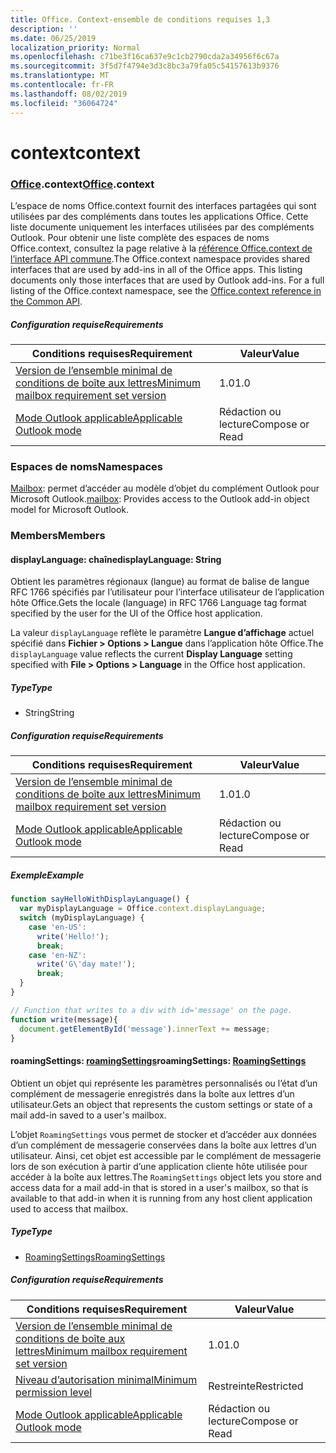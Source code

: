 ```yaml
---
title: Office. Context-ensemble de conditions requises 1,3
description: ''
ms.date: 06/25/2019
localization_priority: Normal
ms.openlocfilehash: c71be3f16ca637e9c1cb2790cda2a34956f6c67a
ms.sourcegitcommit: 3f5d7f4794e3d3c8bc3a79fa05c54157613b9376
ms.translationtype: MT
ms.contentlocale: fr-FR
ms.lasthandoff: 08/02/2019
ms.locfileid: "36064724"
---
```

# <a name="context"></a><span data-ttu-id="c6653-102">context</span><span class="sxs-lookup"><span data-stu-id="c6653-102">context</span></span>

### <a name="officeofficemdcontext"></a><span data-ttu-id="c6653-103">[Office](Office.md).context</span><span class="sxs-lookup"><span data-stu-id="c6653-103">[Office](Office.md).context</span></span>

<span data-ttu-id="c6653-p101">L’espace de noms Office.context fournit des interfaces partagées qui sont utilisées par des compléments dans toutes les applications Office. Cette liste documente uniquement les interfaces utilisées par des compléments Outlook. Pour obtenir une liste complète des espaces de noms Office.context, consultez la page relative à la [référence Office.context de l’interface API commune](/javascript/api/office/office.context).</span><span class="sxs-lookup"><span data-stu-id="c6653-p101">The Office.context namespace provides shared interfaces that are used by add-ins in all of the Office apps. This listing documents only those interfaces that are used by Outlook add-ins. For a full listing of the Office.context namespace, see the [Office.context reference in the Common API](/javascript/api/office/office.context).</span></span>

##### <a name="requirements"></a><span data-ttu-id="c6653-106">Configuration requise</span><span class="sxs-lookup"><span data-stu-id="c6653-106">Requirements</span></span>

|<span data-ttu-id="c6653-107">Conditions requises</span><span class="sxs-lookup"><span data-stu-id="c6653-107">Requirement</span></span>| <span data-ttu-id="c6653-108">Valeur</span><span class="sxs-lookup"><span data-stu-id="c6653-108">Value</span></span>|
|---|---|
|[<span data-ttu-id="c6653-109">Version de l’ensemble minimal de conditions de boîte aux lettres</span><span class="sxs-lookup"><span data-stu-id="c6653-109">Minimum mailbox requirement set version</span></span>](/office/dev/add-ins/reference/requirement-sets/outlook-api-requirement-sets)| <span data-ttu-id="c6653-110">1.0</span><span class="sxs-lookup"><span data-stu-id="c6653-110">1.0</span></span>|
|[<span data-ttu-id="c6653-111">Mode Outlook applicable</span><span class="sxs-lookup"><span data-stu-id="c6653-111">Applicable Outlook mode</span></span>](/outlook/add-ins/#extension-points)| <span data-ttu-id="c6653-112">Rédaction ou lecture</span><span class="sxs-lookup"><span data-stu-id="c6653-112">Compose or Read</span></span>|

### <a name="namespaces"></a><span data-ttu-id="c6653-113">Espaces de noms</span><span class="sxs-lookup"><span data-stu-id="c6653-113">Namespaces</span></span>

<span data-ttu-id="c6653-114">[Mailbox](office.context.mailbox.md): permet d’accéder au modèle d’objet du complément Outlook pour Microsoft Outlook.</span><span class="sxs-lookup"><span data-stu-id="c6653-114">[mailbox](office.context.mailbox.md): Provides access to the Outlook add-in object model for Microsoft Outlook.</span></span>

### <a name="members"></a><span data-ttu-id="c6653-115">Members</span><span class="sxs-lookup"><span data-stu-id="c6653-115">Members</span></span>

#### <a name="displaylanguage-string"></a><span data-ttu-id="c6653-116">displayLanguage: chaîne</span><span class="sxs-lookup"><span data-stu-id="c6653-116">displayLanguage: String</span></span>

<span data-ttu-id="c6653-117">Obtient les paramètres régionaux (langue) au format de balise de langue RFC 1766 spécifiés par l’utilisateur pour l’interface utilisateur de l’application hôte Office.</span><span class="sxs-lookup"><span data-stu-id="c6653-117">Gets the locale (language) in RFC 1766 Language tag format specified by the user for the UI of the Office host application.</span></span>

<span data-ttu-id="c6653-118">La valeur `displayLanguage` reflète le paramètre **Langue d’affichage** actuel spécifié dans **Fichier > Options > Langue** dans l’application hôte Office.</span><span class="sxs-lookup"><span data-stu-id="c6653-118">The `displayLanguage` value reflects the current **Display Language** setting specified with **File > Options > Language** in the Office host application.</span></span>

##### <a name="type"></a><span data-ttu-id="c6653-119">Type</span><span class="sxs-lookup"><span data-stu-id="c6653-119">Type</span></span>

*   <span data-ttu-id="c6653-120">String</span><span class="sxs-lookup"><span data-stu-id="c6653-120">String</span></span>

##### <a name="requirements"></a><span data-ttu-id="c6653-121">Configuration requise</span><span class="sxs-lookup"><span data-stu-id="c6653-121">Requirements</span></span>

|<span data-ttu-id="c6653-122">Conditions requises</span><span class="sxs-lookup"><span data-stu-id="c6653-122">Requirement</span></span>| <span data-ttu-id="c6653-123">Valeur</span><span class="sxs-lookup"><span data-stu-id="c6653-123">Value</span></span>|
|---|---|
|[<span data-ttu-id="c6653-124">Version de l’ensemble minimal de conditions de boîte aux lettres</span><span class="sxs-lookup"><span data-stu-id="c6653-124">Minimum mailbox requirement set version</span></span>](/office/dev/add-ins/reference/requirement-sets/outlook-api-requirement-sets)| <span data-ttu-id="c6653-125">1.0</span><span class="sxs-lookup"><span data-stu-id="c6653-125">1.0</span></span>|
|[<span data-ttu-id="c6653-126">Mode Outlook applicable</span><span class="sxs-lookup"><span data-stu-id="c6653-126">Applicable Outlook mode</span></span>](/outlook/add-ins/#extension-points)| <span data-ttu-id="c6653-127">Rédaction ou lecture</span><span class="sxs-lookup"><span data-stu-id="c6653-127">Compose or Read</span></span>|

##### <a name="example"></a><span data-ttu-id="c6653-128">Exemple</span><span class="sxs-lookup"><span data-stu-id="c6653-128">Example</span></span>

```javascript
function sayHelloWithDisplayLanguage() {
  var myDisplayLanguage = Office.context.displayLanguage;
  switch (myDisplayLanguage) {
    case 'en-US':
      write('Hello!');
      break;
    case 'en-NZ':
      write('G\'day mate!');
      break;
  }
}

// Function that writes to a div with id='message' on the page.
function write(message){
  document.getElementById('message').innerText += message;
}
```

#### <a name="roamingsettings-roamingsettingsjavascriptapioutlookofficeroamingsettingsviewoutlook-js-13"></a><span data-ttu-id="c6653-129">roamingSettings: [roamingSettings](/javascript/api/outlook/office.RoamingSettings?view=outlook-js-1.3)</span><span class="sxs-lookup"><span data-stu-id="c6653-129">roamingSettings: [RoamingSettings](/javascript/api/outlook/office.RoamingSettings?view=outlook-js-1.3)</span></span>

<span data-ttu-id="c6653-130">Obtient un objet qui représente les paramètres personnalisés ou l’état d’un complément de messagerie enregistrés dans la boîte aux lettres d’un utilisateur.</span><span class="sxs-lookup"><span data-stu-id="c6653-130">Gets an object that represents the custom settings or state of a mail add-in saved to a user's mailbox.</span></span>

<span data-ttu-id="c6653-131">L’objet `RoamingSettings` vous permet de stocker et d’accéder aux données d’un complément de messagerie conservées dans la boîte aux lettres d’un utilisateur. Ainsi, cet objet est accessible par le complément de messagerie lors de son exécution à partir d’une application cliente hôte utilisée pour accéder à la boîte aux lettres.</span><span class="sxs-lookup"><span data-stu-id="c6653-131">The `RoamingSettings` object lets you store and access data for a mail add-in that is stored in a user's mailbox, so that is available to that add-in when it is running from any host client application used to access that mailbox.</span></span>

##### <a name="type"></a><span data-ttu-id="c6653-132">Type</span><span class="sxs-lookup"><span data-stu-id="c6653-132">Type</span></span>

*   [<span data-ttu-id="c6653-133">RoamingSettings</span><span class="sxs-lookup"><span data-stu-id="c6653-133">RoamingSettings</span></span>](/javascript/api/outlook/office.RoamingSettings?view=outlook-js-1.3)

##### <a name="requirements"></a><span data-ttu-id="c6653-134">Configuration requise</span><span class="sxs-lookup"><span data-stu-id="c6653-134">Requirements</span></span>

|<span data-ttu-id="c6653-135">Conditions requises</span><span class="sxs-lookup"><span data-stu-id="c6653-135">Requirement</span></span>| <span data-ttu-id="c6653-136">Valeur</span><span class="sxs-lookup"><span data-stu-id="c6653-136">Value</span></span>|
|---|---|
|[<span data-ttu-id="c6653-137">Version de l’ensemble minimal de conditions de boîte aux lettres</span><span class="sxs-lookup"><span data-stu-id="c6653-137">Minimum mailbox requirement set version</span></span>](/office/dev/add-ins/reference/requirement-sets/outlook-api-requirement-sets)| <span data-ttu-id="c6653-138">1.0</span><span class="sxs-lookup"><span data-stu-id="c6653-138">1.0</span></span>|
|[<span data-ttu-id="c6653-139">Niveau d’autorisation minimal</span><span class="sxs-lookup"><span data-stu-id="c6653-139">Minimum permission level</span></span>](/outlook/add-ins/understanding-outlook-add-in-permissions)| <span data-ttu-id="c6653-140">Restreinte</span><span class="sxs-lookup"><span data-stu-id="c6653-140">Restricted</span></span>|
|[<span data-ttu-id="c6653-141">Mode Outlook applicable</span><span class="sxs-lookup"><span data-stu-id="c6653-141">Applicable Outlook mode</span></span>](/outlook/add-ins/#extension-points)| <span data-ttu-id="c6653-142">Rédaction ou lecture</span><span class="sxs-lookup"><span data-stu-id="c6653-142">Compose or Read</span></span>|
